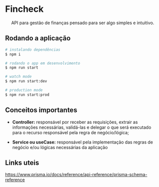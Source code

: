 # Fincheck

<p align="center">
  API para gestão de finanças pensado para ser algo simples e intuitivo.
</p>

## Rodando a aplicação

```bash
# instalando dependências
$ npm i

# rodando o app em desenvolvimento
$ npm run start

# watch mode
$ npm run start:dev

# production mode
$ npm run start:prod
```

## Conceitos importantes

- **Controller:** responsável por receber as requisições, extrair as informações
necessárias, validá-las e delegar o que será executado para o recurso responsável 
pela regra de negócio/lógica;

- **Service ou useCase:** responsável pela implementação das regras de negócio 
e/ou lógicas necessárias da aplicação

## Links uteis

https://www.prisma.io/docs/reference/api-reference/prisma-schema-reference
